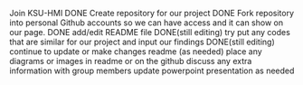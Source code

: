 Join KSU-HMI DONE
Create repository for our project DONE
Fork repository into personal Github accounts so we can have access and it can show on our page. DONE
add/edit README file DONE(still editing)
try put any codes that are similar for our project and input our findings DONE(still editing)
continue to update or make changes readme (as needed)
place any diagrams or images in readme or on the github
discuss any extra information with group members
update powerpoint presentation as needed
